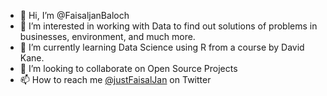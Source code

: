 - 👋 Hi, I’m @FaisaljanBaloch
- 👀 I’m interested in working with Data to find out solutions of problems in businesses, environment, and much more. 
- 🌱 I’m currently learning Data Science using R from a course by David Kane.
- 💞️ I’m looking to collaborate on Open Source Projects
- 📫 How to reach me [@justFaisalJan](https://twitter.com/justFaisaljan) on Twitter

<!---
FaisaljanBaloch/FaisaljanBaloch is a ✨ special ✨ repository because its `README.md` (this file) appears on your GitHub profile.
You can click the Preview link to take a look at your changes.
--->

